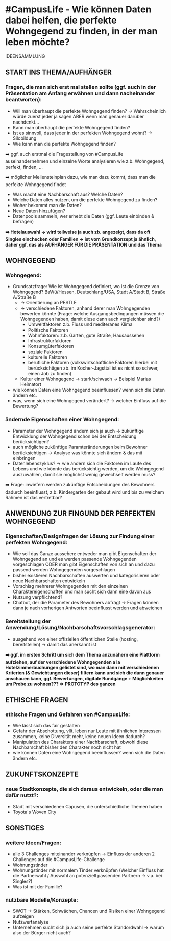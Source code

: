 # #CampusLife - Wie können Daten dabei helfen, die perfekte Wohngegend zu finden, in der man leben möchte?
IDEENSAMMLUNG


## START INS THEMA/AUFHÄNGER

### Fragen, die man sich erst mal stellen sollte (ggf. auch in der Präsentation am Anfang erwähnen und dann nacheinander beantworten):
* Will man überhaupt die perfekte Wohngegend finden? -> Wahrscheinlich würde zuerst jeder ja sagen ABER wenn man genauer darüber nachdenkt...
* Kann man überhaupt die perfekte Wohngegend finden?
* Ist es sinnvoll, dass jeder in der perfekten Wohngegend wohnt? -> Silobildung
* Wie kann man die perfekte Wohngegend finden?

:arrow_right: ggf. auch erstmal die Fragestellung von #CampusLife auseinandernehmen und einzelne Worte analysieren wie z.b. Wohngegend, perfekt, finden, ...

:arrow_right: möglicher Meilensteinplan dazu, wie man dazu kommt, dass man die perfekte Wohngegend findet
* Was macht eine Nachbarschaft aus? Welche Daten?
* Welche Daten alles nutzen, um die perfekte Wohngegend zu finden?
* Woher bekommt man die Daten?
* Neue Daten hinzufügen?
* Datenpools sammeln, wer erhebt die Daten (ggf. Leute einbinden & befragen)

**:arrow_right: Hotelauswahl -> wird teilweise ja auch zb. angezeigt, dass da oft Singles einchecken oder Familien -> ist vom Grundkonzept ja ähnlich, daher ggf. das als AUFHÄNGER FÜR DIE PRÄSENTATION und das Thema**



## WOHNGEGEND

### Wohngegend:
* Grundsatzfrage: Wie ist Wohngegend definiert, wo ist die Grenze von Wohngegend? BaWü/Hessen, Deutschlang/USA, Stadt A/Stadt B, Straße A/Straße B
	* -> Orientierung an PESTLE	
	* -> verschiedene Faktoren, anhand derer man Wohngegenden bewerten könnte (Frage: welche Ausgangsbedingungen müssen die Wohngegenden haben, damit diese dann auch vergleichbar sind?)
		* Umweltfaktoren z.b. Fluss und mediteranes Klima
		* Politische Faktoren
		* Wohnfaktoren: z.b. Garten, gute Straße, Hausaussehen
		* Infrastrukturfaktoren
		* Konsumgüterfaktoren
		* soziale Faktoren
		* kulturelle Faktoren
		* berufliche Faktoren (volkswirtschaftliche Faktoren hierbei mit berücksichtigen zb. im Kocher-Jagsttal ist es nicht so schwer, einen Job zu finden)
	* Kultur einer Wohngegend -> stark/schwach -> Beispiel Marias Heimatort
* wie können Daten eine Wohngegend beeinflussen? wenn sich die Daten ändern etc. 
* was, wenn sich eine Wohngegend verändert? -> welcher Einfluss auf die Bewertung?

### ändernde Eigenschaften einer Wohngegend:
* Parameter der Wohngegend ändern sich ja auch -> zukünftige Entwicklung der Wohngegend schon bei der Entscheidung berücksichtigen?
* auch mögliche zukünftige Paramteränderungen beim Bewohner berücksichtigen -> Analyse was könnte sich ändern & das mit einbringen 
* Datenlebenszyklus? -> wie ändern sich die Faktoren im Laufe des Lebens und wie könnte das berücksichtig werden, um die Wohngegend auszuwählen, damit sie möglichst wenig gewechselt werden muss?

:arrow_right: Frage: inwiefern werden zukünftige Entscheidungen des Bewohners dadurch beeinflusst, z.b. Kindergarten der gebaut wird und bis zu welchem Rahmen ist das vertretbar?



## ANWENDUNG ZUR FINGUND DER PERFEKTEN WOHNGEGEND

### Eigenschaften/Designfragen der Lösung zur Findung einer perfekten Wohngegend:
* Wie soll das Ganze aussehen: entweder man gibt Eigenschaften der Wohngegend an und es werden passende Wohngegenden vorgeschlagen ODER man gibt Eigenschaften von sich an und dazu passend werden Wohngegenden vorgeschlagen
* bisher existieren Nachbarschaften auswerten und kategorisieren oder neue Nachbarschaften entwickeln
* Vorschlag mehrerer Wohngegenden mit den einzelnen Charaktereigenschaften und man sucht sich dann eine davon aus
* Nutzung verpflichtend?
* Chatbot, der die Parameter des Bewohners abfrägt -> Fragen können dann je nach vorherigen Antworten beeinflusst werden und abweichen

### Bereitstellung der Anwendung/Lösung/Nachbarschaftsvorschlagsgenerator:
* ausgehend von einer offiziellen öffentlichen Stelle (hosting, bereitstellen) -> damit das anerkannt ist

**:arrow_right: ggf. im ersten Schritt um sich dem Thema anzunähern eine Plattform aufziehen, auf der verschiedene Wohngegenden a la Hotelzimmerbuchungen gelistet sind, wo man dann mit verschiedenen Kriterien (& Gewichtungen dieser) filtern kann und sich die dann genauer anschauen kann, ggf. Bewertungen, digitale Rundgänge + Möglichkeiten um Probe zu wohnen??? => PROTOTYP des ganzen**



## ETHISCHE FRAGEN

### ethische Fragen und Gefahren von #CampusLife:
* Wie lässt sich das fair gestalten
* Gefahr der Abschottung, vllt. leben nur Leute mit ähnlichen Interessen zusammen, keine Diversität mehr, keine neuen Ideen dadurch?
* Manipulation des Charakters einer Nachbarschaft, obwohl diese Nachbarschaft bisher den Charakter noch nicht hat
* wie können Daten eine Wohngegend beeinflussen? wenn sich die Daten ändern etc. 



## ZUKUNFTSKONZEPTE

### neue Stadtkonzepte, die sich daraus entwickeln, oder die man dafür nutzt?:
* Stadt mit verschiedenen Capusen, die unterschiedliche Themen haben
* Toyota's Woven City



## SONSTIGES

### weitere Ideen/Fragen:
* alle 3 Challenges miteinander verknüpfen -> Einfluss der anderen 2 Challenges auf die #CampusLife-Challenge
* Wohnungstinder
* Wohnungstinder mit normalem Tinder verknüpfen (Welcher Einfluss hat die Partnerwahl / Auswahl an potenziell passenden Partnern -> v.a. bei Singles?)
* Was ist mit der Familie?

### nutzbare Modelle/Konzepte:
* SWOT -> Stärken, Schwächen, Chancen und Risiken einer Wohngegend aufzeigen
* Nutzwertanalyse
* Unternehmen sucht sich ja auch seine perfekte Standordwahl -> warum also der Bürger nicht auch?
